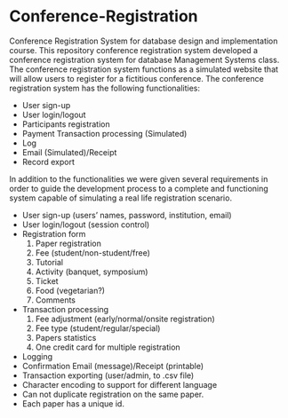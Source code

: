 # Conference-Registration

Conference Registration System for database design and implementation course. 
This repository conference registration system developed a conference registration system for database Management Systems class. 
The conference registration system functions as a simulated website that will allow users to register for a fictitious conference. The conference registration system has the following functionalities:
-	User sign-up 
-	User login/logout
-	Participants registration
-	Payment Transaction processing (Simulated) 
-	Log
-	Email (Simulated)/Receipt
-	Record export

In addition to the functionalities we were given several requirements in order to guide the development process to a complete and functioning system capable of simulating a real life registration scenario.

-	User sign-up (users’ names, password, institution, email)
-	User login/logout (session control)
-	Registration form
  	1. Paper registration
    2. Fee (student/non-student/free)
    3. Tutorial
    4. Activity (banquet, symposium)
    5. Ticket 
    6. Food (vegetarian?)
    7. Comments 
- Transaction processing
   1. Fee adjustment (early/normal/onsite registration) 
   2. Fee type (student/regular/special) 
   3. Papers statistics
   4. One credit card for multiple registration
- Logging
- Confirmation Email (message)/Receipt (printable)
- Transaction exporting (user/admin, to .csv file)
- Character encoding to support for different language
- Can not duplicate registration on the same paper.
- Each paper has a unique id. 

